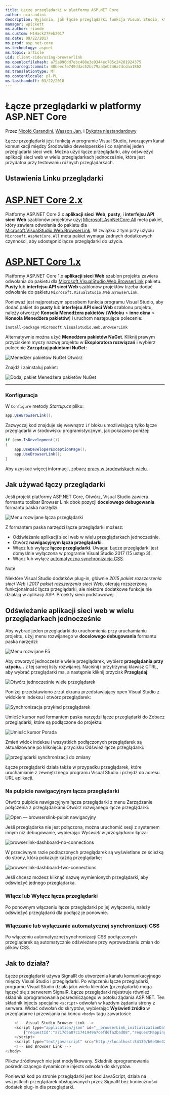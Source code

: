 ```yaml
---
title: Łącze przeglądarki w platformy ASP.NET Core
author: ncarandini
description: Wyjaśnia, jak łącze przeglądarki funkcja Visual Studio, która łączy środowiska programistycznego z co najmniej jeden przeglądarki sieci web.
manager: wpickett
ms.author: riande
ms.custom: H1Hack27Feb2017
ms.date: 09/22/2017
ms.prod: asp.net-core
ms.technology: aspnet
ms.topic: article
uid: client-side/using-browserlink
ms.openlocfilehash: a75a896dd7ebc488e3e9344ec705c24201924375
ms.sourcegitcommit: 48beecfe749ddac52bc79aa3eb246a2dcdaa1862
ms.translationtype: MT
ms.contentlocale: pl-PL
ms.lasthandoff: 03/22/2018
---
```

# <a name="browser-link-in-aspnet-core"></a>Łącze przeglądarki w platformy ASP.NET Core

Przez [Nicolò Carandini](https://github.com/ncarandini), [Wasson Jan](https://github.com/MikeWasson), i [Dykstra niestandardowy](https://github.com/tdykstra)

Łącze przeglądarki jest funkcją w programie Visual Studio, tworzącym kanał komunikacji między Środowisko deweloperskie i co najmniej jeden przeglądarki sieci web. Można użyć łącze przeglądarki, aby odświeżyć aplikacji sieci web w wielu przeglądarkach jednocześnie, która jest przydatna przy testowaniu różnych przeglądarkach.

## <a name="browser-link-setup"></a>Ustawienia Linku przeglądarki

# <a name="aspnet-core-2xtabaspnetcore2x"></a>[ASP.NET Core 2.x](#tab/aspnetcore2x)

Platformy ASP.NET Core 2.x **aplikacji sieci Web**, **pusty**, i **interfejsu API sieci Web** szablonów projektów użyj [Microsoft.AspNetCore.All](https://www.nuget.org/packages/Microsoft.AspNetCore.All/) meta pakiet, który zawiera odwołania do pakietu dla [Microsoft.VisualStudio.Web.BrowserLink](https://www.nuget.org/packages/Microsoft.VisualStudio.Web.BrowserLink/). W związku z tym przy użyciu `Microsoft.AspNetCore.All` meta pakiet wymaga żadnych dodatkowych czynności, aby udostępnić łącze przeglądarki do użycia.

# <a name="aspnet-core-1xtabaspnetcore1x"></a>[ASP.NET Core 1.x](#tab/aspnetcore1x)

Platformy ASP.NET Core 1.x **aplikacji sieci Web** szablon projektu zawiera odwołania do pakietu dla [Microsoft.VisualStudio.Web.BrowserLink](https://www.nuget.org/packages/Microsoft.VisualStudio.Web.BrowserLink/) pakietu. **Pusty** lub **interfejsu API sieci Web** szablonów projektów trzeba dodać odwołanie do pakietu `Microsoft.VisualStudio.Web.BrowserLink`.

Ponieważ jest najprostszym sposobem funkcja programu Visual Studio, aby dodać pakiet do **pusty** lub **interfejsu API sieci Web** szablonu projektu, należy otworzyć **Konsola Menedżera pakietów** (**Widoku** > **inne okna** > **Konsola Menedżera pakietów**) i uruchom następujące polecenie:

```console
install-package Microsoft.VisualStudio.Web.BrowserLink
```

Alternatywnie można użyć **Menedżera pakietów NuGet**. Kliknij prawym przyciskiem myszy nazwę projektu w **Eksploratora rozwiązań** i wybierz polecenie **Zarządzaj pakietami NuGet**:

![Menedżer pakietów NuGet Otwórz](using-browserlink/_static/open-nuget-package-manager.png)

Znajdź i zainstaluj pakiet:

![Dodaj pakiet Menedżera pakietów NuGet](using-browserlink/_static/add-package-with-nuget-package-manager.png)

---

### <a name="configuration"></a>Konfiguracja

W `Configure` metody *Startup.cs* pliku:

```csharp
app.UseBrowserLink();
```

Zazwyczaj kod znajduje się wewnątrz `if` bloku umożliwiającą tylko łącze przeglądarki w środowisku programistycznym, jak pokazano poniżej:

```csharp
if (env.IsDevelopment())
{
    app.UseDeveloperExceptionPage();
    app.UseBrowserLink();
}
```

Aby uzyskać więcej informacji, zobacz [pracy w środowiskach wielu](xref:fundamentals/environments).

## <a name="how-to-use-browser-link"></a>Jak używać łączy przeglądarki

Jeśli projekt platformy ASP.NET Core, Otwórz, Visual Studio zawiera formantu toolbar Browser Link obok pozycji **docelowego debugowania** formantu paska narzędzi:

![Menu rozwijane łącza przeglądarki](using-browserlink/_static/browserLink-dropdown-menu.png)

Z formantem paska narzędzi łącze przeglądarki możesz:

* Odświeżanie aplikacji sieci web w wielu przeglądarkach jednocześnie.
* Otwórz **nawigacyjnym łącza przeglądarki**.
* Włącz lub wyłącz **łącze przeglądarki**. Uwaga: Łącze przeglądarki jest domyślnie wyłączona w programie Visual Studio 2017 (15 ustęp 3).
* Włącz lub wyłącz [automatyczna synchronizacja CSS](#enable-or-disable-css-auto-sync).

> [!NOTE]
> Niektóre Visual Studio dodatków plug-in, głównie *2015 pakiet rozszerzenia sieci Web* i *2017 pakiet rozszerzenia sieci Web*, oferują rozszerzoną funkcjonalność łącza przeglądarki, ale niektóre dodatkowe funkcje nie działają w aplikacji ASP. Projekty sieci podstawowej.

## <a name="refresh-the-web-application-in-several-browsers-at-once"></a>Odświeżanie aplikacji sieci web w wielu przeglądarkach jednocześnie

Aby wybrać jeden przeglądarki do uruchomienia przy uruchamianiu projektu, użyj menu rozwijanego w **docelowego debugowania** formantu paska narzędzi:

![Menu rozwijane F5](using-browserlink/_static/debug-target-dropdown-menu.png)

Aby otworzyć jednocześnie wiele przeglądarek, wybierz **przeglądania przy użyciu...**  z tej samej listy rozwijanej. Naciśnij i przytrzymaj klawisz CTRL, aby wybrać przeglądarki ma, a następnie kliknij przycisk **Przeglądaj**:

![Otwórz jednocześnie wiele przeglądarek](using-browserlink/_static/open-many-browsers-at-once.png)

Poniżej przedstawiono zrzut ekranu przedstawiający open Visual Studio z widokiem indeksu i otwórz przeglądarek:

![Synchronizacja przykład przeglądarek](using-browserlink/_static/sync-with-two-browsers-example.png)

Umieść kursor nad formantem paska narzędzi łącze przeglądarki do Zobacz przeglądarki, które są podłączone do projektu:

![Umieść kursor Porada](using-browserlink/_static/hoover-tip.png)

Zmień widok indeksu i wszystkich podłączonych przeglądarek są aktualizowane po kliknięciu przycisku Odśwież łącze przeglądarki:

![przeglądarki synchronizacji do zmiany](using-browserlink/_static/browsers-sync-to-changes.png)

Łącze przeglądarki działa także w przypadku przeglądarek, które uruchamianie z zewnętrznego programu Visual Studio i przejdź do adresu URL aplikacji.

### <a name="the-browser-link-dashboard"></a>Na pulpicie nawigacyjnym łącza przeglądarki

Otwórz pulpicie nawigacyjnym łącza przeglądarki z menu Zarządzanie połączenia z przeglądarkami Otwórz rozwijanego łącze przeglądarki:

![Open — browserslink-pulpit nawigacyjny](using-browserlink/_static/open-browserlink-dashboard.png)

Jeśli przeglądarka nie jest połączona, można uruchomić sesji z systemem innym niż debugowanie, wybierając *Wyświetl w przeglądarce* łącza:

![browserlink-dashboard-no-connections](using-browserlink/_static/browserlink-dashboard-no-connections.png)

W przeciwnym razie podłączonych przeglądarek są wyświetlane ze ścieżką do strony, która pokazuje każdą przeglądarkę:

![browserlink-dashboard-two-connections](using-browserlink/_static/browserlink-dashboard-two-connections.png)

Jeśli chcesz możesz kliknąć nazwę wymienionych przeglądarki, aby odświeżyć jednego przeglądarka.

### <a name="enable-or-disable-browser-link"></a>Włącz lub Wyłącz łącza przeglądarki

Po ponownym włączeniu łącze przeglądarki po jej wyłączeniu, należy odświeżyć przeglądarki dla podłącz je ponownie.

### <a name="enable-or-disable-css-auto-sync"></a>Włączanie lub wyłączanie automatycznej synchronizacji CSS

Po włączeniu automatycznej synchronizacji CSS podłączonych przeglądarek są automatycznie odświeżane przy wprowadzaniu zmian do plików CSS.

## <a name="how-does-it-work"></a>Jak to działa?

Łącze przeglądarki używa SignalR do utworzenia kanału komunikacyjnego między Visual Studio i przeglądarki. Po włączeniu łącze przeglądarki, programu Visual Studio działa jako wielu klientów (przeglądarki) mogą łączyć się z serwerem SignalR. Łącze przeglądarki rejestruje również składnik oprogramowania pośredniczącego w potoku żądania ASP.NET. Ten składnik injects specjalne `<script>` odwołań w każdym żądaniu strony z serwera. Widać odwołań do skryptów, wybierając **Wyświetl źródło** w przeglądarce i przewijania na końcu `<body>` tagu zawartości:

```javascript
    <!-- Visual Studio Browser Link -->
    <script type="application/json" id="__browserLink_initializationData">
        {"requestId":"a717d5a07c1741949a7cefd6fa2bad08","requestMappingFromServer":false}
    </script>
    <script type="text/javascript" src="http://localhost:54139/b6e36e429d034f578ebccd6a79bf19bf/browserLink" async="async"></script>
    <!-- End Browser Link -->
</body>
```

Plików źródłowych nie jest modyfikowany. Składnik oprogramowania pośredniczącego dynamicznie injects odwołań do skryptów. 

Ponieważ kod po stronie przeglądarki jest kod JavaScript, działa na wszystkich przeglądarek obsługiwanych przez SignalR bez konieczności dodatek plug-in dla przeglądarki.
